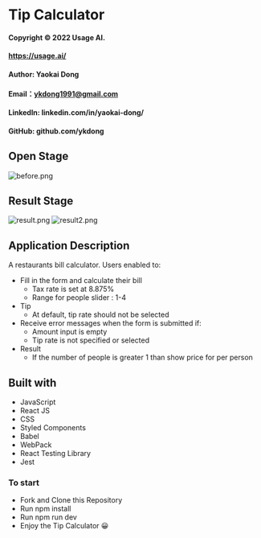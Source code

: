 # Tip Calculator
#### Copyright &#169; 2022 Usage AI.
#### https://usage.ai/
#### Author: Yaokai Dong
#### Email：ykdong1991@gmail.com
#### LinkedIn: linkedin.com/in/yaokai-dong/
#### GitHub: github.com/ykdong

## Open Stage
![before.png](https://i.postimg.cc/Y0Pd9zTL/before.png)

## Result Stage
![result.png](https://i.postimg.cc/Kc1wX163/result.png)
![result2.png](https://i.postimg.cc/4N6TMKcb/result2.png)

## Application Description

A restaurants bill calculator. Users enabled to:

- Fill in the form and calculate their bill
  - Tax rate is set at 8.875%
  - Range for people slider : 1-4
- Tip
  - At default, tip rate should not be selected
- Receive error messages when the form is submitted if:
  - Amount input is empty
  - Tip rate is not specified or selected
- Result
  - If the number of people is greater 1 than show price for per person

## Built with

- JavaScript
- React JS
- CSS
- Styled Components
- Babel
- WebPack
- React Testing Library
- Jest

### To start
- Fork and Clone this Repository 
- Run npm install
- Run npm run dev
- Enjoy the Tip Calculator &#128512;
